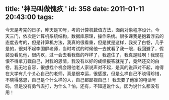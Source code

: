 title: '神马叫做愧疚 '
id: 358
date: 2011-01-11 20:43:00
tags:
---

 今天是考完的日子，昨天是10号，考的计算机数值方法，面向对象程序设计。今天三门，依次是计算机系统结构，数据库原理，操作系统。很多课我是抱着浮云的态度去考的，但是计算机方法，我真的很看重，但是就是这样，我交了白卷，几乎是的，很对不起李国屏老师，当时考试的时候他一去就看了我一眼，我回避了，假装没看见他，很内疚，过一会去看我做的咋样了，我遮住了，我真是贱啊！我现在恨不得拿刀戳自己，对我的恩情，我没有以好的成绩报答就完了，竟然还交的白卷，我无地自容，很想找个机会跟他老人家说声对不起，是真的说声对不起，难得在大学有几个关心自己的老师，真是很幸运，很感激，但是么样自己不晓得珍惜，不晓得感恩，自己是个什么样的人，自己都鄙视自己！
    我去要了他家的电话号码，但是没有勇气去打，为什么？怕，还有，不知道说什么，因为说什么都没有用！